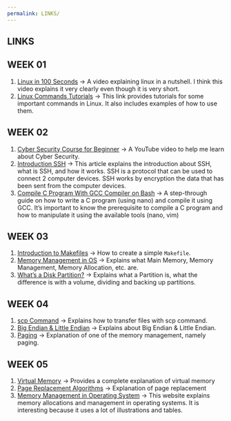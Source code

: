 ```yaml
---
permalink: LINKS/
---
```

## LINKS
## WEEK 01
1. [Linux in 100 Seconds](https://www.youtube.com/watch?v=rrB13utjYV4) -> A video explaining linux in a nutshell. I think this video explains it very clearly even though it is very short.
2. [Linux Commands Tutorials](https://www.digitalocean.com/community/tutorials/linux-commands) -> This link provides tutorials for some important commands in Linux. It also includes examples of how to use them.

## WEEK 02
1. [Cyber Security Course for Beginner](https://www.youtube.com/watch?v=U_P23SqJaDc) -> A YouTube video to help me learn about Cyber Security.
2. [Introduction SSH](https://www.niagahoster.co.id/blog/apa-itu-ssh/) -> This article explains the introduction about SSH, what is SSH, and how it works. SSH is a protocol that can be used to connect 2 computer devices. SSH works by encryption the data that has been sent from the computer devices.
3. [Compile C Program With GCC Compiler on Bash](https://developerinsider.co/compile-c-program-with-gcc-compiler-on-bash-on-ubuntu-on-windows-10/) -> A step-through guide on how to write a C program (using nano) and compile it using GCC. It’s important to know the prerequisite to compile a C program and how to manipulate it using the available tools (nano, vim)

## WEEK 03
1. [Introduction to Makefiles](https://www.youtube.com/watch?v=_r7i5X0rXJk) -> How to create a simple `Makefile`.
2. [Memory Management in OS](https://www.geeksforgeeks.org/memory-management-in-operating-system/) -> Explains what Main Memory, Memory Management, Memory Allocation, etc. are.
3. [What’s a Disk Partition?](https://www.youtube.com/watch?v=udDkSdKLFGk&ab_channel=AskLeo!) -> Explains what a Partition is, what the difference is with a volume, dividing and backing up partitions.

## WEEK 04
1. [scp Command](https://www.youtube.com/watch?v=2GcWI5KzN2k) -> Explains how to transfer files with scp command.
2. [Big Endian & Little Endian](https://www.youtube.com/watch?v=jhErugDB-34) -> Explains about Big Endian & Little Endian.
3. [Paging](https://www.geeksforgeeks.org/paging-in-operating-system/) -> Explanation of one of the memory management, namely paging.

## WEEK 05
1. [Virtual Memory](https://www.makeuseof.com/virtual-memory-on-linux/#:~:text=Virtual%20memory%20is%20a%20way,the%20kernel%20and%20hardware%20levels.) -> Provides a complete explanation of virtual memory
2. [Page Replacement Algorithms](https://www.geeksforgeeks.org/page-replacement-algorithms-in-operating-systems/) -> Explanation of page replacement
3. [Memory Management in Operating System](https://www.geeksforgeeks.org/memory-management-in-operating-system/) -> This website explains memory allocations and management in operating systems. It is interesting because it uses a lot of illustrations and tables.

